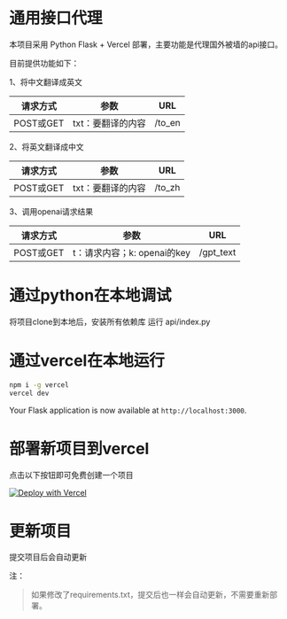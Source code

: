 
# 通用接口代理
本项目采用 Python Flask + Vercel 部署，主要功能是代理国外被墙的api接口。

目前提供功能如下：

1、将中文翻译成英文

| 请求方式     | 参数         | URL    |
|----------|------------|--------|
| POST或GET | txt：要翻译的内容 | /to_en | 

2、将英文翻译成中文

| 请求方式     | 参数         | URL    |
|----------|------------|--------|
| POST或GET | txt：要翻译的内容 | /to_zh | 

3、调用openai请求结果

| 请求方式     | 参数                   | URL       |
|----------|----------------------|-----------|
| POST或GET | t：请求内容；k: openai的key | /gpt_text | 
 

# 通过python在本地调试
将项目clone到本地后，安装所有依赖库
运行 api/index.py

# 通过vercel在本地运行

```bash
npm i -g vercel
vercel dev
```

Your Flask application is now available at `http://localhost:3000`.


# 部署新项目到vercel

点击以下按钮即可免费创建一个项目

[![Deploy with Vercel](https://vercel.com/button)](https://vercel.com/new/clone?repository-url=https%3A%2F%2Fgithub.com%2Fyibo7%2Febsite-for-vercel.git&env=SITE_KEY&envDescription=SITE_KEY%E6%98%AF%E7%BD%91%E7%AB%99%E5%AF%86%E9%92%A5%EF%BC%8C%E8%B6%8A%E5%A4%8D%E6%9D%82%E8%B6%8A%E5%AE%89%E5%85%A8&envLink=https%3A%2F%2Fgithub.com%2Fyibo7%2Fxs_proxy_api&project-name=ebsite-for-vercel&repository-name=ebsite-for-vercel)

# 更新项目
提交项目后会自动更新

注：
>如果修改了requirements.txt，提交后也一样会自动更新，不需要重新部署。